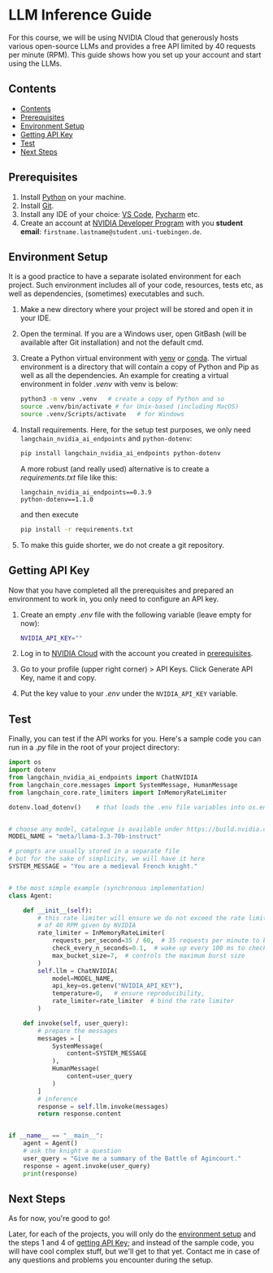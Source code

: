 # LLM Inference Guide

For this course, we will be using NVIDIA Cloud that generously hosts various open-source LLMs and provides a free API limited by 40 requests per minute (RPM). This guide shows how you set up your account and start using the LLMs.


## Contents
* [Contents](#contents)
* [Prerequisites](#prerequisites)
* [Environment Setup](#environment-setup)
* [Getting API Key](#getting-api-key)
* [Test](#test)
* [Next Steps](#next-steps)


## Prerequisites

1. Install [Python](https://www.python.org/downloads/) on your machine.
2. Install [Git](https://git-scm.com/downloads).
3. Install any IDE of your choice: [VS Code](https://code.visualstudio.com/download), [Pycharm](https://www.jetbrains.com/help/pycharm/installation-guide.html) etc.
4. Create an account at [NVIDIA Developer Program](https://developer.nvidia.com/developer-program) with you **student email**: `firstname.lastname@student.uni-tuebingen.de`.


## Environment Setup

It is a good practice to have a separate isolated environment for each project. Such environment includes all of your code, resources, tests etc, as well as dependencies, (sometimes) executables and such.

1. Make a new directory where your project will be stored and open it in your IDE.
2. Open the terminal. If you are a Windows user, open GitBash (will be available after Git installation) and not the default cmd.
3. Create a Python virtual environment with [venv](https://docs.python.org/3/library/venv.html) or [conda](https://docs.conda.io/projects/conda/en/latest/user-guide/tasks/manage-environments.html). The virtual environment is a directory that will contain a copy of Python and Pip as well as all the dependencies. An example for creating a virtual environment in folder _.venv_ with venv is below:

    ```bash
    python3 -m venv .venv   # create a copy of Python and so
    source .venv/bin/activate # for Unix-based (including MacOS)
    source .venv/Scripts/activate   # for Windows
    ```

4. Install requirements. Here, for the setup test purposes, we only need `langchain_nvidia_ai_endpoints` and `python-dotenv`:

    ```bash
    pip install langchain_nvidia_ai_endpoints python-dotenv
    ```

    A more robust (and really used) alternative is to create a _requirements.txt_ file like this:

    ```text
    langchain_nvidia_ai_endpoints==0.3.9
    python-dotenv==1.1.0
    ```

    and then execute

    ```bash
    pip install -r requirements.txt
    ```

5. To make this guide shorter, we do not create a git repository.


## Getting API Key

Now that you have completed all the prerequisites and prepared an environment to work in, you only need to configure an API key.

1. Create an empty _.env_ file with the following variable (leave empty for now):

    ```bash
    NVIDIA_API_KEY=""
    ```

2. Log in to [NVIDIA Cloud](https://build.nvidia.com/) with the account you created in [prerequisites](#prerequisites).
3. Go to your profile (upper right corner) > API Keys. Click Generate API Key, name it and copy.
4. Put the key value to your _.env_ under the `NVIDIA_API_KEY` variable.


## Test

Finally, you can test if the API works for you. Here's a sample code you can run in a _.py_ file in the root of your project directory:

```python
import os
import dotenv
from langchain_nvidia_ai_endpoints import ChatNVIDIA
from langchain_core.messages import SystemMessage, HumanMessage
from langchain_core.rate_limiters import InMemoryRateLimiter

dotenv.load_dotenv()    # that loads the .env file variables into os.environ


# choose any model, catalogue is available under https://build.nvidia.com/models
MODEL_NAME = "meta/llama-3.3-70b-instruct"

# prompts are usually stored in a separate file
# but for the sake of simplicity, we will have it here
SYSTEM_MESSAGE = "You are a medieval French knight."


# the most simple example (synchronous implementation)
class Agent:

    def __init__(self):
        # this rate limiter will ensure we do not exceed the rate limit
        # of 40 RPM given by NVIDIA
        rate_limiter = InMemoryRateLimiter(
            requests_per_second=35 / 60,  # 35 requests per minute to be sure
            check_every_n_seconds=0.1,  # wake up every 100 ms to check whether allowed to make a request,
            max_bucket_size=7,  # controls the maximum burst size
        )
        self.llm = ChatNVIDIA(
            model=MODEL_NAME,
            api_key=os.getenv("NVIDIA_API_KEY"), 
            temperature=0,   # ensure reproducibility,
            rate_limiter=rate_limiter  # bind the rate limiter
        )

    def invoke(self, user_query):
        # prepare the messages
        messages = [
            SystemMessage(
                content=SYSTEM_MESSAGE
            ),
            HumanMessage(
                content=user_query
            )
        ]
        # inference
        response = self.llm.invoke(messages)
        return response.content


if __name__ == "__main__":
    agent = Agent()
    # ask the knight a question
    user_query = "Give me a summary of the Battle of Agincourt."
    response = agent.invoke(user_query)
    print(response)
```


## Next Steps

As for now, you're good to go!

Later, for each of the projects, you will only do the [environment setup](#environment-setup) and the steps 1 and 4 of [getting API Key](#getting-api-key); and instead of the sample code, you will have cool complex stuff, but we'll get to that yet. Contact me in case of any questions and problems you encounter during the setup.